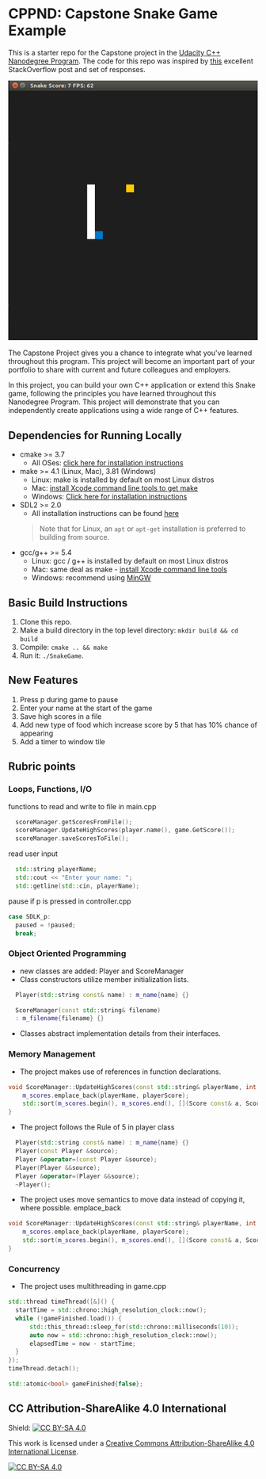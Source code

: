 # CPPND: Capstone Snake Game Example

This is a starter repo for the Capstone project in the [Udacity C++ Nanodegree Program](https://www.udacity.com/course/c-plus-plus-nanodegree--nd213). The code for this repo was inspired by [this](https://codereview.stackexchange.com/questions/212296/snake-game-in-c-with-sdl) excellent StackOverflow post and set of responses.

<img src="snake_game.gif"/>

The Capstone Project gives you a chance to integrate what you've learned throughout this program. This project will become an important part of your portfolio to share with current and future colleagues and employers.

In this project, you can build your own C++ application or extend this Snake game, following the principles you have learned throughout this Nanodegree Program. This project will demonstrate that you can independently create applications using a wide range of C++ features.

## Dependencies for Running Locally
* cmake >= 3.7
  * All OSes: [click here for installation instructions](https://cmake.org/install/)
* make >= 4.1 (Linux, Mac), 3.81 (Windows)
  * Linux: make is installed by default on most Linux distros
  * Mac: [install Xcode command line tools to get make](https://developer.apple.com/xcode/features/)
  * Windows: [Click here for installation instructions](http://gnuwin32.sourceforge.net/packages/make.htm)
* SDL2 >= 2.0
  * All installation instructions can be found [here](https://wiki.libsdl.org/Installation)
  >Note that for Linux, an `apt` or `apt-get` installation is preferred to building from source. 
* gcc/g++ >= 5.4
  * Linux: gcc / g++ is installed by default on most Linux distros
  * Mac: same deal as make - [install Xcode command line tools](https://developer.apple.com/xcode/features/)
  * Windows: recommend using [MinGW](http://www.mingw.org/)

## Basic Build Instructions

1. Clone this repo.
2. Make a build directory in the top level directory: `mkdir build && cd build`
3. Compile: `cmake .. && make`
4. Run it: `./SnakeGame`.

## New Features

1. Press p during game to pause
2. Enter your name at the start of the game
3. Save high scores in a file
4. Add new type of food which increase score by 5 that has 10% chance of appearing 
5. Add a timer to window tile

## Rubric points
### Loops, Functions, I/O

functions to read and write to file in main.cpp
```cpp
  scoreManager.getScoresFromFile();
  scoreManager.UpdateHighScores(player.name(), game.GetScore());
  scoreManager.saveScoresToFile();
```
read user input
```cpp
  std::string playerName;
  std::cout << "Enter your name: ";
  std::getline(std::cin, playerName);
```

pause if p is pressed in controller.cpp
```cpp
case SDLK_p:
  paused = !paused;
  break;
```
### Object Oriented Programming
- new classes are added: Player and ScoreManager
- Class constructors utilize member initialization lists.
```cpp
  Player(std::string const& name) : m_name{name} {}
```
```cpp
  ScoreManager(const std::string& filename)
  : m_filename{filename} {}
```
- Classes abstract implementation details from their interfaces.

### Memory Management
- The project makes use of references in function declarations.
```cpp
void ScoreManager::UpdateHighScores(const std::string& playerName, int playerScore) {
    m_scores.emplace_back(playerName, playerScore);
    std::sort(m_scores.begin(), m_scores.end(), [](Score const& a, Score const& b){return a.m_score > b.m_score;});
}
```
- The project follows the Rule of 5 in player class
```cpp
  Player(std::string const& name) : m_name{name} {}
  Player(const Player &source);
  Player &operator=(const Player &source); 
  Player(Player &&source); 
  Player &operator=(Player &&source);
  ~Player();
```
- The project uses move semantics to move data instead of copying it, where possible.
emplace_back
```cpp
void ScoreManager::UpdateHighScores(const std::string& playerName, int playerScore) {
    m_scores.emplace_back(playerName, playerScore);
    std::sort(m_scores.begin(), m_scores.end(), [](Score const& a, Score const& b){return a.m_score > b.m_score;});
}
```

### Concurrency
- The project uses multithreading in game.cpp
```cpp
std::thread timeThread([&]() {
  startTime = std::chrono::high_resolution_clock::now();
  while (!gameFinished.load()) {
      std::this_thread::sleep_for(std::chrono::milliseconds(10));
      auto now = std::chrono::high_resolution_clock::now();
      elapsedTime = now - startTime;
  }
});
timeThread.detach();
```
```cpp
std::atomic<bool> gameFinished{false};
```










## CC Attribution-ShareAlike 4.0 International


Shield: [![CC BY-SA 4.0][cc-by-sa-shield]][cc-by-sa]

This work is licensed under a
[Creative Commons Attribution-ShareAlike 4.0 International License][cc-by-sa].

[![CC BY-SA 4.0][cc-by-sa-image]][cc-by-sa]

[cc-by-sa]: http://creativecommons.org/licenses/by-sa/4.0/
[cc-by-sa-image]: https://licensebuttons.net/l/by-sa/4.0/88x31.png
[cc-by-sa-shield]: https://img.shields.io/badge/License-CC%20BY--SA%204.0-lightgrey.svg
